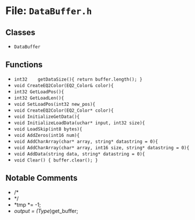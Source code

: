 # File: `DataBuffer.h`

## Classes

- `DataBuffer`

## Functions

- `int32	getDataSize(){ return buffer.length(); }`
- `void	CreateEQ2Color(EQ2_Color& color){`
- `int32 GetLoadPos(){`
- `int32 GetLoadLen(){`
- `void SetLoadPos(int32 new_pos){`
- `void	CreateEQ2Color(EQ2_Color* color){`
- `void	InitializeGetData(){`
- `void	InitializeLoadData(uchar* input, int32 size){`
- `void LoadSkip(int8 bytes){`
- `void AddZeros(int16 num){`
- `void	AddCharArray(char* array, string* datastring = 0){`
- `void	AddCharArray(char* array, int16 size, string* datastring = 0){`
- `void	AddData(string data, string* datastring = 0){`
- `void	Clear() { buffer.clear(); }`

## Notable Comments

- /*
- */
- *tmp *= -1;
- *output = (Type*)get_buffer;
